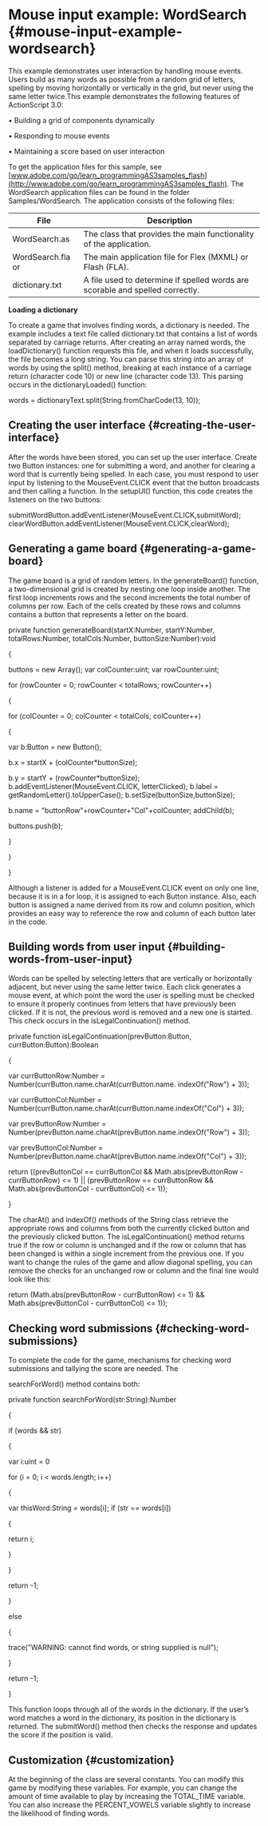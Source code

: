 # Mouse input example: WordSearch {#mouse-input-example-wordsearch}

This example demonstrates user interaction by handling mouse events. Users build as many words as possible from a random grid of letters, spelling by moving horizontally or vertically in the grid, but never using the same letter twice.This example demonstrates the following features of ActionScript 3.0:

• Building a grid of components dynamically

• Responding to mouse events

• Maintaining a score based on user interaction

To get the application files for this sample, see [www.adobe.com/go/learn_programmingAS3samples_flash](http://www.adobe.com/go/learn_programmingAS3samples_flash). The WordSearch application files can be found in the folder Samples/WordSearch. The application consists of the following files:

| **File** | **Description** |
| --- | --- |
| WordSearch.as | The class that provides the main functionality of the application. |
| WordSearch.fla or | The main application file for Flex (MXML) or Flash (FLA). |
| dictionary.txt | A file used to determine if spelled words are scorable and spelled correctly. |

**Loading a dictionary**

To create a game that involves finding words, a dictionary is needed. The example includes a text file called dictionary.txt that contains a list of words separated by carriage returns. After creating an array named words, the loadDictionary() function requests this file, and when it loads successfully, the file becomes a long string. You can parse this string into an array of words by using the split() method, breaking at each instance of a carriage return (character code 10) or new line (character code 13). This parsing occurs in the dictionaryLoaded() function:

words = dictionaryText.split(String.fromCharCode(13, 10));

## Creating the user interface {#creating-the-user-interface}

After the words have been stored, you can set up the user interface. Create two Button instances: one for submitting a word, and another for clearing a word that is currently being spelled. In each case, you must respond to user input by listening to the MouseEvent.CLICK event that the button broadcasts and then calling a function. In the setupUI() function, this code creates the listeners on the two buttons:

submitWordButton.addEventListener(MouseEvent.CLICK,submitWord); clearWordButton.addEventListener(MouseEvent.CLICK,clearWord);

## Generating a game board {#generating-a-game-board}

The game board is a grid of random letters. In the generateBoard() function, a two-dimensional grid is created by nesting one loop inside another. The first loop increments rows and the second increments the total number of columns per row. Each of the cells created by these rows and columns contains a button that represents a letter on the board.

private function generateBoard(startX:Number, startY:Number, totalRows:Number, totalCols:Number, buttonSize:Number):void

{

buttons = new Array(); var colCounter:uint; var rowCounter:uint;

for (rowCounter = 0; rowCounter &lt; totalRows; rowCounter++)

{

for (colCounter = 0; colCounter &lt; totalCols; colCounter++)

{

var b:Button = new Button();

b.x = startX + (colCounter*buttonSize);

b.y = startY + (rowCounter*buttonSize); b.addEventListener(MouseEvent.CLICK, letterClicked); b.label = getRandomLetter().toUpperCase(); b.setSize(buttonSize,buttonSize);

b.name = &quot;buttonRow&quot;+rowCounter+&quot;Col&quot;+colCounter; addChild(b);

buttons.push(b);

}

}

}

Although a listener is added for a MouseEvent.CLICK event on only one line, because it is in a for loop, it is assigned to each Button instance. Also, each button is assigned a name derived from its row and column position, which provides an easy way to reference the row and column of each button later in the code.

## Building words from user input {#building-words-from-user-input}

Words can be spelled by selecting letters that are vertically or horizontally adjacent, but never using the same letter twice. Each click generates a mouse event, at which point the word the user is spelling must be checked to ensure it properly continues from letters that have previously been clicked. If it is not, the previous word is removed and a new one is started. This check occurs in the isLegalContinuation() method.

private function isLegalContinuation(prevButton:Button, currButton:Button):Boolean

{

var currButtonRow:Number = Number(currButton.name.charAt(currButton.name. indexOf(&quot;Row&quot;) + 3));

var currButtonCol:Number = Number(currButton.name.charAt(currButton.name.indexOf(&quot;Col&quot;) + 3));

var prevButtonRow:Number = Number(prevButton.name.charAt(prevButton.name.indexOf(&quot;Row&quot;) + 3));

var prevButtonCol:Number = Number(prevButton.name.charAt(prevButton.name.indexOf(&quot;Col&quot;) + 3));

return ((prevButtonCol == currButtonCol &amp;&amp; Math.abs(prevButtonRow - currButtonRow) &lt;= 1) || (prevButtonRow == currButtonRow &amp;&amp; Math.abs(prevButtonCol - currButtonCol) &lt;= 1));

}

The charAt() and indexOf() methods of the String class retrieve the appropriate rows and columns from both the currently clicked button and the previously clicked button. The isLegalContinuation() method returns true if the row or column is unchanged and if the row or column that has been changed is within a single increment from the previous one. If you want to change the rules of the game and allow diagonal spelling, you can remove the checks for an unchanged row or column and the final line would look like this:

return (Math.abs(prevButtonRow - currButtonRow) &lt;= 1) &amp;&amp; Math.abs(prevButtonCol - currButtonCol) &lt;= 1));

## Checking word submissions {#checking-word-submissions}

To complete the code for the game, mechanisms for checking word submissions and tallying the score are needed. The

searchForWord() method contains both:

private function searchForWord(str:String):Number

{

if (words &amp;&amp; str)

{

var i:uint = 0

for (i = 0; i &lt; words.length; i++)

{

var thisWord:String = words[i]; if (str == words[i])

{

return i;

}

}

return -1;

}

else

{

trace(&quot;WARNING: cannot find words, or string supplied is null&quot;);

}

return -1;

}

This function loops through all of the words in the dictionary. If the user’s word matches a word in the dictionary, its position in the dictionary is returned. The submitWord() method then checks the response and updates the score if the position is valid.

## Customization {#customization}

At the beginning of the class are several constants. You can modify this game by modifying these variables. For example, you can change the amount of time available to play by increasing the TOTAL_TIME variable. You can also increase the PERCENT_VOWELS variable slightly to increase the likelihood of finding words.